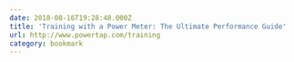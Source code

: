 ```yaml
---
date: 2018-08-16T19:28:48.000Z
title: 'Training with a Power Meter: The Ultimate Performance Guide'
url: http://www.powertap.com/training
category: bookmark
---
```

